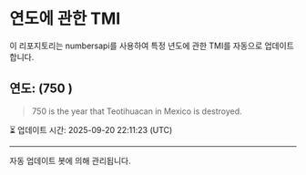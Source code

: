 
# 연도에 관한 TMI

이 리포지토리는 numbersapi를 사용하여 특정 년도에 관한 TMI를 자동으로 업데이트합니다.

## 연도: (750 )
> 750 is the year that Teotihuacan in Mexico is destroyed.

⏳ 업데이트 시간: 2025-09-20 22:11:23 (UTC)

---
자동 업데이트 봇에 의해 관리됩니다.
